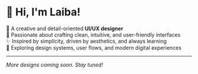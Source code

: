 # 👋 Hi, I'm Laiba!

🎨 A creative and detail-oriented **UI/UX designer**  
📱 Passionate about crafting clean, intuitive, and user-friendly interfaces  
✨ Inspired by simplicity, driven by aesthetics, and always learning  
🧠 Exploring design systems, user flows, and modern digital experiences

---

*More designs coming soon. Stay tuned!*

